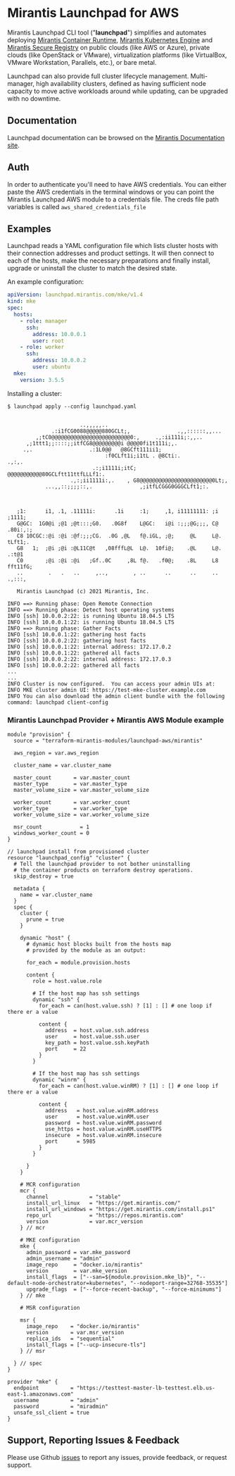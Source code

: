 # Mirantis Launchpad for AWS

Mirantis Launchpad CLI tool ("**launchpad**") simplifies and automates deploying [Mirantis Container Runtime](https://docs.mirantis.com/welcome/mcr), [Mirantis Kubernetes Engine](https://docs.mirantis.com/welcome/mke) and [Mirantis Secure Registry](https://docs.mirantis.com/welcome/msr) on public clouds (like AWS or Azure), private clouds (like OpenStack or VMware), virtualization platforms (like VirtualBox, VMware Workstation, Parallels, etc.), or bare metal.

Launchpad can also provide full cluster lifecycle management. Multi-manager, high availability clusters, defined as having sufficient node capacity to move active workloads around while updating, can be upgraded with no downtime.

## Documentation

Launchpad documentation can be browsed on the [Mirantis Documentation site](https://docs.mirantis.com/mke/3.5/launchpad.html).

## Auth
In order to authenticate you'll need to have AWS credentials. You can either paste the AWS credentials in the terminal windows or you can point the Mirantis Launchpad AWS module to a credentials file. The creds file path variables is called `aws_shared_credentials_file`

## Examples

Launchpad reads a YAML configuration file which lists cluster hosts with their connection addresses and product settings. It will then connect to each of the hosts, make the necessary preparations and finally install, upgrade or uninstall the cluster to match the desired state.

An example configuration:

```yaml
apiVersion: launchpad.mirantis.com/mke/v1.4
kind: mke
spec:
  hosts:
    - role: manager
      ssh:
        address: 10.0.0.1
        user: root
    - role: worker
      ssh:
        address: 10.0.0.2
        user: ubuntu
  mke:
    version: 3.5.5
```

Installing a cluster:

```
$ launchpad apply --config launchpad.yaml


                       ..,,,,,..
              .:i1fCG0088@@@@@880GCLt;,               .,,::::::,,...
         ,;tC0@@@@@@@@@@@@@@@@@@@@@@@@@0:,     .,:ii111i;:,,..
      ,;1ttt1;;::::;;itfCG8@@@@@@@@@i @@@@0fi1t111i;,.
     .,.                  .:1L0@@   @8GCft111ii1;
                               :f0CLft1i;i1tL . @8Cti:.               .,:,.
                           .:;i1111i;itC;  @@@@@@@@@@@80GCLftt11ttfLLLf1:.
                    .,:;ii1111i:,.    , G8@@@@@@@@@@@@@@@@@@@@@@@0Lt;,
            ...,,::;;;;::,.               ,;itfLCGGG0GGGCLft1;:.



   ;1:      i1, .1, .11111i:      .1i     :1;     ,1, i11111111: ;i   ;1111;
   G@GC:  1G0@i ;@1 ;@t:::;G0.   .0G8f    L@GC:   i@i :;;;@G;;;, C@ .80i:,:;
   C8 10CGC::@i :@i :@f:;;;CG.  .0G ,@L   f@.iGL, ;@;     @L     L@. tLft1;.
   G8   1;  ;@i ;@i :@L11C@t   ,08fffL@L  L@.  10fi@;    .@L     L@.    .:t@1
   C0       ;@i :@i :@i   ;Gf..0C     ,8L f@.   .f0@;    .8L     L8  fft11fG;
   ..        .   .   ..     ,..,        , ..      ..      ..     ..  .,:::,

   Mirantis Launchpad (c) 2021 Mirantis, Inc.

INFO ==> Running phase: Open Remote Connection
INFO ==> Running phase: Detect host operating systems
INFO [ssh] 10.0.0.2:22: is running Ubuntu 18.04.5 LTS
INFO [ssh] 10.0.0.1:22: is running Ubuntu 18.04.5 LTS
INFO ==> Running phase: Gather Facts
INFO [ssh] 10.0.0.1:22: gathering host facts
INFO [ssh] 10.0.0.2:22: gathering host facts
INFO [ssh] 10.0.0.1:22: internal address: 172.17.0.2
INFO [ssh] 10.0.0.1:22: gathered all facts
INFO [ssh] 10.0.0.2:22: internal address: 172.17.0.3
INFO [ssh] 10.0.0.2:22: gathered all facts
...
...
INFO Cluster is now configured.  You can access your admin UIs at:
INFO MKE cluster admin UI: https://test-mke-cluster.example.com
INFO You can also download the admin client bundle with the following command: launchpad client-config
```

### Mirantis Launchpad Provider + Mirantis AWS Module example
```
module "provision" {
  source = "terraform-mirantis-modules/launchpad-aws/mirantis"

  aws_region = var.aws_region

  cluster_name = var.cluster_name

  master_count       = var.master_count
  master_type        = var.master_type
  master_volume_size = var.master_volume_size

  worker_count       = var.worker_count
  worker_type        = var.worker_type
  worker_volume_size = var.worker_volume_size

  msr_count            = 1
  windows_worker_count = 0
}

// launchpad install from provisioned cluster
resource "launchpad_config" "cluster" {
  # Tell the launchpad provider to not bother uninstalling
  # the container products on terraform destroy operations.
  skip_destroy = true

  metadata {
    name = var.cluster_name
  }
  spec {
    cluster {
      prune = true
    }

    dynamic "host" {
      # dynamic host blocks built from the hosts map
      # provided by the module as an output:
      
      for_each = module.provision.hosts

      content {
        role = host.value.role

        # If the host map has ssh settings
        dynamic "ssh" {
          for_each = can(host.value.ssh) ? [1] : [] # one loop if there er a value

          content {
            address  = host.value.ssh.address
            user     = host.value.ssh.user
            key_path = host.value.ssh.keyPath
            port     = 22
          }
        }

        # If the host map has ssh settings
        dynamic "winrm" {
          for_each = can(host.value.winRM) ? [1] : [] # one loop if there er a value

          content {
            address   = host.value.winRM.address
            user      = host.value.winRM.user
            password  = host.value.winRM.password
            use_https = host.value.winRM.useHTTPS
            insecure  = host.value.winRM.insecure
            port      = 5985
          }
        }

      }
    }

    # MCR configuration
    mcr {
      channel             = "stable"
      install_url_linux   = "https://get.mirantis.com/"
      install_url_windows = "https://get.mirantis.com/install.ps1"
      repo_url            = "https://repos.mirantis.com"
      version             = var.mcr_version
    } // mcr

    # MKE configuration
    mke {
      admin_password = var.mke_password
      admin_username = "admin"
      image_repo     = "docker.io/mirantis"
      version        = var.mke_version
      install_flags  = ["--san=${module.provision.mke_lb}", "--default-node-orchestrator=kubernetes", "--nodeport-range=32768-35535"]
      upgrade_flags  = ["--force-recent-backup", "--force-minimums"]
    } // mke

    # MSR configuration

    msr {
      image_repo    = "docker.io/mirantis"
      version       = var.msr_version
      replica_ids   = "sequential"
      install_flags = ["--ucp-insecure-tls"]
    } // msr

  } // spec
}

provider "mke" {
  endpoint          = "https://testtest-master-lb-testtest.elb.us-east-1.amazonaws.com"
  username          = "admin"
  password          = "miradmin"
  unsafe_ssl_client = true
}
```

## Support, Reporting Issues & Feedback

Please use Github [issues](https://github.com/terraform-mirantis-modules/terraform-mirantis-launchpad-aws) to report any issues, provide feedback, or request support.
